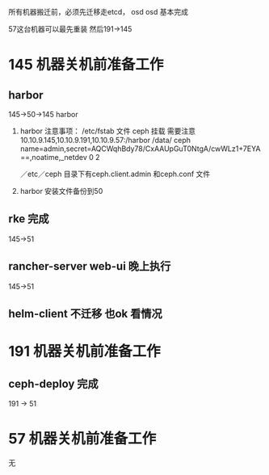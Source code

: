 所有机器搬迁前，必须先迁移走etcd， osd
osd 基本完成 

57这台机器可以最先重装
然后191->145

# 145 机器关机前准备工作

## harbor
 145->50->145   harbor

1. harbor 注意事项： 
   /etc/fstab 文件 ceph 挂载 需要注意
   10.10.9.145,10.10.9.191,10.10.9.57:/harbor   /data/ ceph  name=admin,secret=AQCWqhBdy78/CxAAUpGuT0NtgA/cwWLz1+7EYA==,noatime,_netdev   0     2
   
   ／etc／ceph 目录下有ceph.client.admin 和ceph.conf 文件
   
2. harbor 安装文件备份到50 


## rke    完成
   145->51
   
   
## rancher-server web-ui  晚上执行
   145->51 


## helm-client 不迁移 也ok 看情况





# 191 机器关机前准备工作
## ceph-deploy    完成
191 -> 51



# 57 机器关机前准备工作

无
   
   


